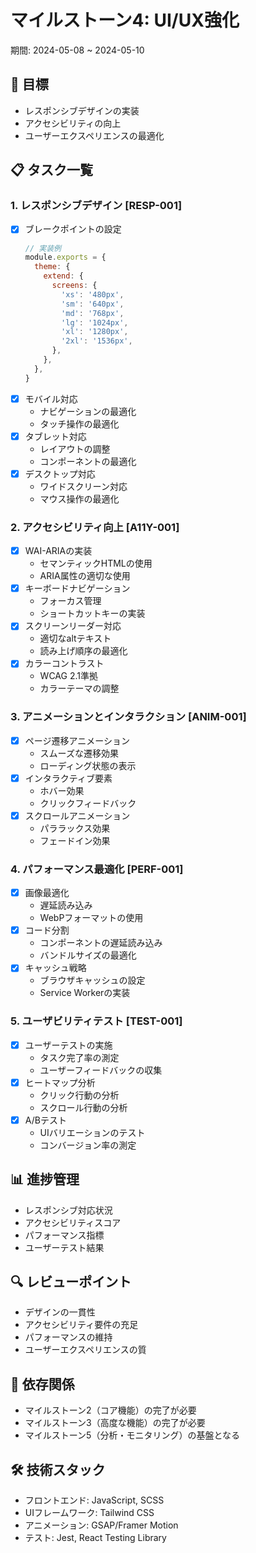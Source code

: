 # マイルストーン4: UI/UX強化
期間: 2024-05-08 ~ 2024-05-10

## 🎯 目標
- レスポンシブデザインの実装
- アクセシビリティの向上
- ユーザーエクスペリエンスの最適化

## 📋 タスク一覧

### 1. レスポンシブデザイン [RESP-001]
- [x] ブレークポイントの設定
    ```js
    // 実装例
    module.exports = {
      theme: {
        extend: {
          screens: {
            'xs': '480px',
            'sm': '640px',
            'md': '768px',
            'lg': '1024px',
            'xl': '1280px',
            '2xl': '1536px',
          },
        },
      },
    }
    ```
- [x] モバイル対応
    - ナビゲーションの最適化
    - タッチ操作の最適化
- [x] タブレット対応
    - レイアウトの調整
    - コンポーネントの最適化
- [x] デスクトップ対応
    - ワイドスクリーン対応
    - マウス操作の最適化

### 2. アクセシビリティ向上 [A11Y-001]
- [x] WAI-ARIAの実装
    - セマンティックHTMLの使用
    - ARIA属性の適切な使用
- [x] キーボードナビゲーション
    - フォーカス管理
    - ショートカットキーの実装
- [x] スクリーンリーダー対応
    - 適切なaltテキスト
    - 読み上げ順序の最適化
- [x] カラーコントラスト
    - WCAG 2.1準拠
    - カラーテーマの調整

### 3. アニメーションとインタラクション [ANIM-001]
- [x] ページ遷移アニメーション
    - スムーズな遷移効果
    - ローディング状態の表示
- [x] インタラクティブ要素
    - ホバー効果
    - クリックフィードバック
- [x] スクロールアニメーション
    - パララックス効果
    - フェードイン効果

### 4. パフォーマンス最適化 [PERF-001]
- [x] 画像最適化
    - 遅延読み込み
    - WebPフォーマットの使用
- [x] コード分割
    - コンポーネントの遅延読み込み
    - バンドルサイズの最適化
- [x] キャッシュ戦略
    - ブラウザキャッシュの設定
    - Service Workerの実装

### 5. ユーザビリティテスト [TEST-001]
- [x] ユーザーテストの実施
    - タスク完了率の測定
    - ユーザーフィードバックの収集
- [x] ヒートマップ分析
    - クリック行動の分析
    - スクロール行動の分析
- [x] A/Bテスト
    - UIバリエーションのテスト
    - コンバージョン率の測定

## 📊 進捗管理
- レスポンシブ対応状況
- アクセシビリティスコア
- パフォーマンス指標
- ユーザーテスト結果

## 🔍 レビューポイント
- デザインの一貫性
- アクセシビリティ要件の充足
- パフォーマンスの維持
- ユーザーエクスペリエンスの質

## 🔄 依存関係
- マイルストーン2（コア機能）の完了が必要
- マイルストーン3（高度な機能）の完了が必要
- マイルストーン5（分析・モニタリング）の基盤となる

## 🛠 技術スタック
- フロントエンド: JavaScript, SCSS
- UIフレームワーク: Tailwind CSS
- アニメーション: GSAP/Framer Motion
- テスト: Jest, React Testing Library  